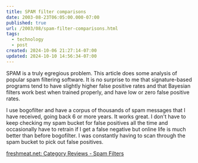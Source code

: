 ```yaml
---
title: SPAM filter comparisons
date: 2003-08-23T06:05:00.000-07:00
published: true
url: /2003/08/spam-filter-comparisons.html
tags:
  - technology
  - post
created: 2024-10-06 21:27:14-07:00
updated: 2024-10-10 14:56:34-07:00
---
```


SPAM is a truly egregious problem. This article does some analysis of popular spam filtering software. It is no surprise to me that signature-based programs tend to have slightly higher false positive rates and that Bayesian filters work best when trained properly, and have low or zero false positive rates.  
  
I use bogofilter and have a corpus of thousands of spam messages that I have received, going back 6 or more years. It works great. I don't have to keep checking my spam bucket for false positives all the time and occasionally have to retrain if I get a false negative but online life is much better than before bogofilter. I was constantly having to scan through the spam bucket to pick out false positives.  
  
[freshmeat.net: Category Reviews - Spam Filters](http://freshmeat.net/articles/view/964/ "freshmeat.net: Category Reviews - Spam Filters")